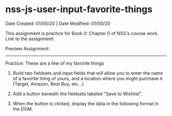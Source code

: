 # nss-js-user-input-favorite-things
Date Created: 01/00/20 | Date Modified: 01/00/20

This assignment is practice for Book 0: Chapter 0 of NSS's course work. Link to the assignment: 

Preview Assignment: 
***

Practice: These are a few of my favorite things
1. Build two fieldsets and input fields that will allow you to enter the name of a favorite thing of yours, and a location where you might purchase it (Target, Amazon, Best Buy, etc...)

2. Add a button beneath the fieldsets labeled "Save to Wishlist".

3. When the button is clicked, display the data in the following format in the DOM.

```I can purchase {thing} at {location}
```